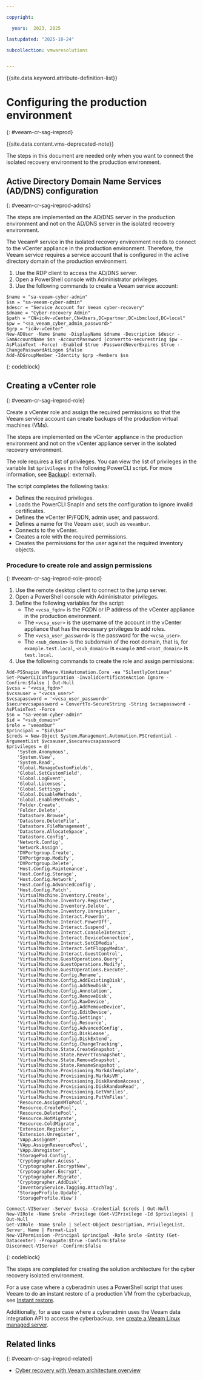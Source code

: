 ```yaml
---

copyright:

  years:  2023, 2025

lastupdated: "2025-10-24"

subcollection: vmwaresolutions


---
```


{{site.data.keyword.attribute-definition-list}}

# Configuring the production environment
{: #veeam-cr-sag-ireprod}

{{site.data.content.vms-deprecated-note}}

The steps in this document are needed only when you want to connect the isolated recovery environment to the production environment.

## Active Directory Domain Name Services (AD/DNS) configuration
{: #veeam-cr-sag-ireprod-addns}

The steps are implemented on the AD/DNS server in the production environment and not on the AD/DNS server in the isolated recovery environment.

The Veeam® service in the isolated recovery environment needs to connect to the vCenter appliance in the production environment. Therefore, the Veeam service requires a service account that is configured in the active directory domain of the production environment.

1. Use the RDP client to access the AD/DNS server.
2. Open a PowerShell console with Administrator privileges.
3. Use the following commands to create a Veeam service account:

```text
$name = "sa-veeam-cyber-admin"
$sn = "sa-veeam-cyber-admin"
$descr = "Service Account for Veeam cyber-recovery"
$dname = "Cyber-recovery Admin"
$path = "CN=ic4v-vCenter,CN=Users,DC=partner,DC=ibmcloud,DC=local"
$pw = "<sa_veeam_cyber_admin_password>"
$grp = "ic4v-vCenter"
New-ADUser -Name $name -DisplayName $dname -Description $descr -SamAccountName $sn -AccountPassword (convertto-securestring $pw -AsPlainText -Force) -Enabled $true -PasswordNeverExpires $true -ChangePasswordAtLogon $false
Add-ADGroupMember -Identity $grp -Members $sn
```
{: codeblock}

## Creating a vCenter role
{: #veeam-cr-sag-ireprod-role}

Create a vCenter role and assign the required permissions so that the Veeam service account can create backups of the production virtual machines (VMs).

The steps are implemented on the vCenter appliance in the production environment and not on the vCenter appliance server in the isolated recovery environment.

The role requires a list of privileges. You can view the list of privileges in the variable list `$privileges` in the following PowerCLI script. For more information, see [Backup](https://helpcenter.veeam.com/docs/backup/vsphere/backup.html?ver=120){: external}.

The script completes the following tasks:

* Defines the required privileges.
* Loads the PowerCLI SnapIn and sets the configuration to ignore invalid certificates.
* Defines the vCenter IP/FQDN, admin user, and password.
* Defines a name for the Veeam user, such as `veeambur`.
* Connects to the vCenter.
* Creates a role with the required permissions.
* Creates the permissions for the user against the required inventory objects.

### Procedure to create role and assign permissions
{: #veeam-cr-sag-ireprod-role-procd}

1. Use the remote desktop client to connect to the jump server.
2. Open a PowerShell console with Administrator privileges.
3. Define the following variables for the script:
   * The `<vcsa_fqdn>` is the FQDN or IP address of the vCenter appliance in the production environment.
   * The `<vcsa_user>` is the username of the account in the vCenter appliance that has the necessary privileges to add roles.
   * The `<vcsa_user_password>` is the password for the `<vcsa_user>`.
   * The `<sub_domain>` is the subdomain of the root domain, that is, for `example.test.local`, `<sub_domain>` is `example` and `<root_domain>` is `test.local`.
4. Use the following commands to create the role and assign permissions:

```text
Add-PSSnapin VMware.VimAutomation.Core -ea "SilentlyContinue"
Set-PowerCLIConfiguration -InvalidCertificateAction Ignore -Confirm:$false | Out-Null
$vcsa = "<vcsa_fqdn>"
$vcsauser = "<vcsa_user>"
$vcsapassword = '<vcsa_user_password>'
$securevcsapassword = ConvertTo-SecureString -String $vcsapassword -AsPlainText -Force
$sn = "sa-veeam-cyber-admin"
$id = "<sub_domain>"
$role = "veeambur"
$principal = "$id\$sn"
$creds = New-Object System.Management.Automation.PSCredential -ArgumentList $vcsauser,$securevcsapassword
$privileges = @(
    'System.Anonymous',
    'System.View',
    'System.Read',
    'Global.ManageCustomFields',
    'Global.SetCustomField',
    'Global.LogEvent',
    'Global.Licenses',
    'Global.Settings',
    'Global.DisableMethods',
    'Global.EnableMethods',
    'Folder.Create',
    'Folder.Delete',
    'Datastore.Browse',
    'Datastore.DeleteFile',
    'Datastore.FileManagement',
    'Datastore.AllocateSpace',
    'Datastore.Config',
    'Network.Config',
    'Network.Assign',
    'DVPortgroup.Create',
    'DVPortgroup.Modify',
    'DVPortgroup.Delete',
    'Host.Config.Maintenance',
    'Host.Config.Storage',
    'Host.Config.Network',
    'Host.Config.AdvancedConfig',
    'Host.Config.Patch',
    'VirtualMachine.Inventory.Create',
    'VirtualMachine.Inventory.Register',
    'VirtualMachine.Inventory.Delete',
    'VirtualMachine.Inventory.Unregister',
    'VirtualMachine.Interact.PowerOn',
    'VirtualMachine.Interact.PowerOff',
    'VirtualMachine.Interact.Suspend',
    'VirtualMachine.Interact.ConsoleInteract',
    'VirtualMachine.Interact.DeviceConnection',
    'VirtualMachine.Interact.SetCDMedia',
    'VirtualMachine.Interact.SetFloppyMedia',
    'VirtualMachine.Interact.GuestControl',
    'VirtualMachine.GuestOperations.Query',
    'VirtualMachine.GuestOperations.Modify',
    'VirtualMachine.GuestOperations.Execute',
    'VirtualMachine.Config.Rename',
    'VirtualMachine.Config.AddExistingDisk',
    'VirtualMachine.Config.AddNewDisk',
    'VirtualMachine.Config.Annotation',
    'VirtualMachine.Config.RemoveDisk',
    'VirtualMachine.Config.RawDevice',
    'VirtualMachine.Config.AddRemoveDevice',
    'VirtualMachine.Config.EditDevice',
    'VirtualMachine.Config.Settings',
    'VirtualMachine.Config.Resource',
    'VirtualMachine.Config.AdvancedConfig',
    'VirtualMachine.Config.DiskLease',
    'VirtualMachine.Config.DiskExtend',
    'VirtualMachine.Config.ChangeTracking',
    'VirtualMachine.State.CreateSnapshot',
    'VirtualMachine.State.RevertToSnapshot',
    'VirtualMachine.State.RemoveSnapshot',
    'VirtualMachine.State.RenameSnapshot',
    'VirtualMachine.Provisioning.MarkAsTemplate',
    'VirtualMachine.Provisioning.MarkAsVM',
    'VirtualMachine.Provisioning.DiskRandomAccess',
    'VirtualMachine.Provisioning.DiskRandomRead',
    'VirtualMachine.Provisioning.GetVmFiles',
    'VirtualMachine.Provisioning.PutVmFiles',
    'Resource.AssignVMToPool',
    'Resource.CreatePool',
    'Resource.DeletePool',
    'Resource.HotMigrate',
    'Resource.ColdMigrate',
    'Extension.Register',
    'Extension.Unregister',
    'VApp.AssignVM',
    'VApp.AssignResourcePool',
    'VApp.Unregister',
    'StoragePod.Config',
    'Cryptographer.Access',
    'Cryptographer.EncryptNew',
    'Cryptographer.Encrypt',
    'Cryptographer.Migrate',
    'Cryptographer.AddDisk',
    'InventoryService.Tagging.AttachTag',
    'StorageProfile.Update',
    'StorageProfile.View')

Connect-VIServer -Server $vcsa -Credential $creds | Out-Null
New-VIRole -Name $role -Privilege (Get-VIPrivilege -Id $privileges) | Out-Null
Get-VIRole -Name $role | Select-Object Description, PrivilegeList, Server, Name | Format-List
New-VIPermission -Principal $principal -Role $role -Entity (Get-Datacenter) -Propagate:$true -Confirm:$false
Disconnect-VIServer -Confirm:$false
```
{: codeblock}

The steps are completed for creating the solution architecture for the cyber recovery isolated environment.

For a use case where a cyberadmin uses a PowerShell script that uses Veeam to do an instant restore of a production VM from the cyberbackup, see [Instant restore](/docs/vmwaresolutions?topic=vmwaresolutions-veeam-cr-sag-instantrestore).

Additionally, for a use case where a cyberadmin uses the Veeam data integration API to access the cyberbackup, see [create a Veeam Linux managed server](/docs/vmwaresolutions?topic=vmwaresolutions-veeam-cr-sag-lnxmgdsvr).

## Related links
{: #veeam-cr-sag-ireprod-related}

* [Cyber recovery with Veeam architecture overview](/docs/vmwaresolutions?topic=vmwaresolutions-veeam-cr-sa-overview)
